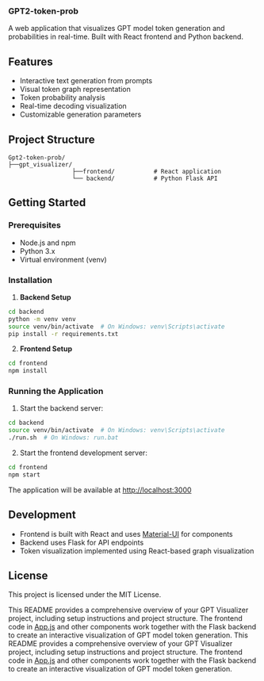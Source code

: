 ### GPT2-token-prob

A web application that visualizes GPT model token generation and probabilities in real-time. Built with React frontend and Python backend.

## Features

- Interactive text generation from prompts
- Visual token graph representation 
- Token probability analysis
- Real-time decoding visualization
- Customizable generation parameters

## Project Structure

```
Gpt2-token-prob/
├──gpt_visualizer/
                  ├──frontend/           # React application
                  └── backend/           # Python Flask API

```

## Getting Started

### Prerequisites

- Node.js and npm
- Python 3.x
- Virtual environment (venv)

### Installation

1. **Backend Setup**
```sh
cd backend
python -m venv venv
source venv/bin/activate  # On Windows: venv\Scripts\activate
pip install -r requirements.txt
```

2. **Frontend Setup**
```sh
cd frontend
npm install
```

### Running the Application

1. Start the backend server:
```sh
cd backend
source venv/bin/activate  # On Windows: venv\Scripts\activate
./run.sh  # On Windows: run.bat
```

2. Start the frontend development server:
```sh
cd frontend
npm start
```

The application will be available at [http://localhost:3000](http://localhost:3000)

## Development

- Frontend is built with React and uses [Material-UI](https://mui.com/) for components
- Backend uses Flask for API endpoints
- Token visualization implemented using React-based graph visualization

## License

This project is licensed under the MIT License.


This README provides a comprehensive overview of your GPT Visualizer project, including setup instructions and project structure. The frontend code in [App.js](frontend/src/App.js) and other components work together with the Flask backend to create an interactive visualization of GPT model token generation.
This README provides a comprehensive overview of your GPT Visualizer project, including setup instructions and project structure. The frontend code in [App.js](frontend/src/App.js) and other components work together with the Flask backend to create an interactive visualization of GPT model token generation.

